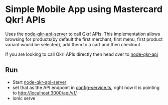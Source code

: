 # Simple Mobile App using Mastercard Qkr! APIs #
Uses the [node-qkr-api-server](https://github.com/perusworld/node-qkr-api-server) to call Qkr! APIs. This implementation allows browsing for products(by default the first merchant, first menu, first product variant would be selected), add them to a cart and then checkout.

 If you are looking to call Qkr! APIs directly then head over to [node-qkr-api](https://github.com/perusworld/node-qkr-api)
 

## Run ##
 * Start [node-qkr-api-server](https://github.com/perusworld/node-qkr-api-server)
 * set that as the API endpoint in [config-service.ts](./src/providers/config-service/config-service.ts), right now it is pointing to [http://localhost:3000/api/v1/](http://localhost:3000/api/v1/)
 * ionic serve

